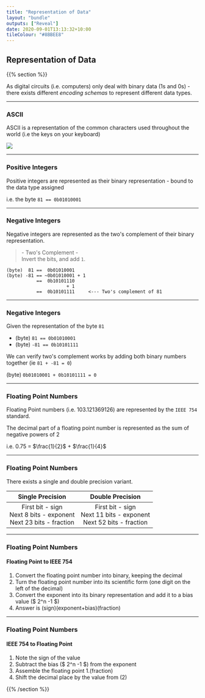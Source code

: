 ```yaml
---
title: "Representation of Data"
layout: "bundle"
outputs: ["Reveal"]
date: 2020-09-01T13:13:32+10:00
tileColour: "#8BBEE8"
---
```



## Representation of Data

{{% section %}}

As digital circuits (i.e. computers) only deal with binary data (1s and 0s) - there exists different _encoding schemas_ to represent different data types.

---

### ASCII

ASCII is a representation of the common characters used throughout the world (i.e the keys on your keyboard)

![](https://www.asciitable.com/index/asciifull.gif)

---

### Positive Integers

Positive integers are represented as their binary representation - bound to the data type assigned

i.e. the byte `81 == 0b01010001`

---

### Negative Integers

Negative integers are represented as the two's complement of their binary representation.

> \- Two's Complement -  
Invert the bits, and add `1`.

```
(byte)  81 ==  0b01010001
(byte) -81 == ~0b01010001 + 1
           ==  0b10101110
                      + 1
           ==  0b10101111     <--- Two's complement of 81
```

---

### Negative Integers

Given the representation of the byte `81`

* (byte) `81 == 0b01010001`
* (byte) `-81 == 0b10101111`

We can verify two's complement works by adding both binary numbers together (ie `81 + -81 = 0`)

(byte) `0b01010001 + 0b10101111 = 0`

---

### Floating Point Numbers

Floating Point numbers (i.e. 103.121369126) are represented by the `IEEE 754` standard.  

The decimal part of a floating point number is represented as the sum of negative powers of 2

i.e. 0.75 = $\frac{1}{2}$ + $\frac{1}{4}$

---

### Floating Point Numbers

There exists a single and double precision variant.

|Single Precision|Double Precision|
|:--------------:|:--------------:|
|First bit - sign<br/>Next 8 bits - exponent<br/>Next 23 bits - fraction|First bit - sign<br/>Next 11 bits - exponent<br/>Next 52 bits - fraction|

---

### Floating Point Numbers

#### Floating Point to IEEE 754

1) Convert the floating point number into binary, keeping the decimal  
2) Turn the floating point number into its scientific form (one digit on the left of the decimal)  
3) Convert the exponent into its binary representation and add it to a bias value ($ 2^n -1 $)  
4) Answer is (sign)(exponent+bias)(fraction)

---

### Floating Point Numbers

#### IEEE 754 to Floating Point

1) Note the sign of the value  
2) Subtract the bias ($ 2^n -1 $) from the exponent  
3) Assemble the floating point 1.(fraction)  
4) Shift the decimal place by the value from (2)

{{% /section %}}
